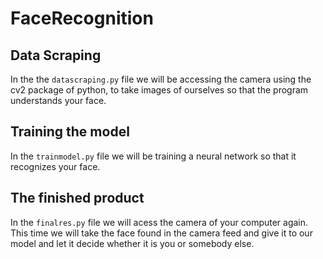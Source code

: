 # FaceRecognition

## Data Scraping
In the the `datascraping.py` file we will be accessing the camera using the cv2 package of python, to take images of ourselves so that the program understands your face.

## Training the model
In the `trainmodel.py` file we will be training a neural network so that it recognizes your face.

## The finished product
In the `finalres.py` file we will acess the camera of your computer again. This time we will take the face found in the camera feed and give it to our model and let it decide whether it is you or somebody else.
